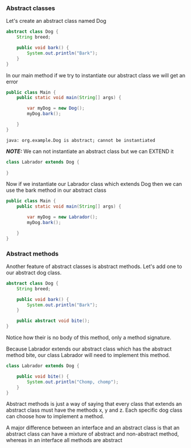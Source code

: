 ### Abstract classes

Let's create an abstract class named Dog

```Java
abstract class Dog {
    String breed;

    public void bark() {
        System.out.println("Bark");
    }
}
```

In our main method if we try to instantiate our abstract class we will get an error

```Java
public class Main {
    public static void main(String[] args) {

        var myDog = new Dog();
        myDog.bark();

    }
}
```

```
java: org.example.Dog is abstract; cannot be instantiated
```

**_NOTE:_** We can not instantiate an abstract class but we can EXTEND it

```Java
class Labrador extends Dog {  
  
}
```

Now if we instantiate our Labrador class which extends Dog then we can use the bark method in our abstract class

```Java
public class Main {
    public static void main(String[] args) {

        var myDog = new Labrador();
        myDog.bark();

    }
}
```

### Abstract methods

Another feature of abstract classes is abstract methods. Let's add one to our abstract dog class.

```Java
abstract class Dog {
    String breed;

    public void bark() {
        System.out.println("Bark");
    }

    public abstract void bite();
}
```

Notice how their is no body of this method, only a method signature.

Because Labrador extends our abstract class which has the abstract method bite, our class Labrador will need to implement this method.

```Java
class Labrador extends Dog {

    public void bite() {
        System.out.println("Chomp, chomp");
    }
}
```

Abstract methods is just a way of saying that every class that extends an abstract class must have the methods x, y and z. Each specific dog class can choose how to implement a method.

A major difference between an interface and an abstract class is that an abstract class can have a mixture of abstract and non-abstract method, whereas in an interface all methods are abstract
